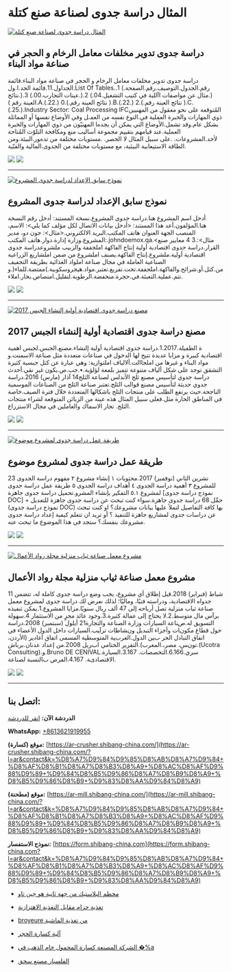 # المثال دراسة جدوى لصناعة صنع كتلة

<a href="https://swt.shibang-china.com/?l=ar&img&k=%D8%A7%D9%84%D9%85%D8%AB%D8%A7%D9%84+%D8%AF%D8%B1%D8%A7%D8%B3%D8%A9+%D8%AC%D8%AF%D9%88%D9%89+%D9%84%D8%B5%D9%86%D8%A7%D8%B9%D8%A9+%D8%B5%D9%86%D8%B9+%D9%83%D8%AA%D9%84%D8%A9" target="_blank">![المثال دراسة جدوى لصناعة صنع كتلة](http://static.shibang-china.com/all-800x300/571.jpg)</a>

## دراسة جدوى تدوير مخلفات معامل الرخام و الحجر في صناعة مواد البناء
دراسة جدوى تدوير مخلفات معامل الرخام و الحجر في صناعة مواد البناء.قائمة الجداول.11.قائمة الجد.ا.ول.List Of Tables.رقم.الجدول.التوصيف.رقم.الصفحة.) 1.(.مثال عن مواصفات اآللية في كتيب التشغيل.04.) 2.(.عينات التجارب.00.) 3.(.نتائج العينة رقم ).A.(.22.) 0.(.نتائج العينة رقم ).B.(.22.) 2.(.نتائج العينة رقم ).C.(.25.).Industry Sector: Coal Processing IFCاﻟﻤُﺘﻮﻗﻌﺔ ﻋﻠﻰ ﻧﺤﻮ ﻣﻌﻘﻮل ﻣﻦ اﻟﻤﻬﻨﻴﻴﻦ ذوي اﻟﻤﻬﺎرات واﻟﺨﺒﺮة اﻟﻌﻤﻠﻴﺔ ﻓﻲ.اﻟﻨﻮع ﻧﻔﺴﻪ ﻣﻦ اﻟﻌﻤ.ﻞ وﻓﻲ اﻷوﺿﺎع ﻧﻔﺴﻬﺎ أو اﻟﻤﻤﺎﺛﻠﺔ ﺑﺸﻜﻞ ﻋﺎم.وﻗﺪ ﺗﺸﻤﻞ.اﻷوﺿﺎع اﻟﺘﻲ ﻳﻤﻜﻦ أن ﻳﺠﺪهﺎ اﻟﻤﻬﻨﻴّﻮن ﻣﻦ ذوي اﻟﻤﻬﺎرات واﻟﺨﺒﺮة اﻟﻌﻤﻠﻴﺔ.ﻋﻨﺪ ﻗﻴﺎﻣﻬﻢ ﺑﺘﻘﻴﻴﻢ ﻣﺠﻤﻮﻋﺔ أﺳﺎﻟﻴﺐ ﻣﻨﻊ وﻣﻜﺎﻓﺤﺔ اﻟﺘﻠﻮّث اﻟﻤُﺘﺎﺣﺔ ﻷﺣﺪ.اﻟﻤﺸﺮوﻋﺎت. .ﻋﻠﻰ ﺳﺒﻴﻞ اﻟﻤﺜﺎل ﻻ اﻟﺤﺼﺮ. .ﻣﺴﺘﻮﻳﺎت ﻣﺨﺘﻠﻔﺔ ﻣﻦ ﺗﺪهﻮر.اﻟﺒﻴﺌﺔ.وﻣﻦ اﻟﻄﺎﻗﺔ اﻻﺳﺘﻴﻌﺎﺑﻴﺔ اﻟﺒﻴﺌﻴﺔ، ﻣﻊ ﻣﺴﺘﻮﻳﺎت ﻣﺨﺘﻠﻔﺔ ﻣﻦ اﻟﺠﺪوى.اﻟﻤﺎﻟﻴﺔ واﻟﻔﻨّﻴﺔ.


<a href="https://whatsapp.shibangsoft.com/WhatsApp.php" target="_blank" title="WhatsApp">![](http://static.shibang-china.com/icon/whatsapp.png)</a> <a href="https://swt.shibang-china.com/?l=ar&icon&k=%D8%A7%D9%84%D9%85%D8%AB%D8%A7%D9%84+%D8%AF%D8%B1%D8%A7%D8%B3%D8%A9+%D8%AC%D8%AF%D9%88%D9%89+%D9%84%D8%B5%D9%86%D8%A7%D8%B9%D8%A9+%D8%B5%D9%86%D8%B9+%D9%83%D8%AA%D9%84%D8%A9" target="_blank">![](http://static.shibang-china.com/icon/chat-ar.png)</a>

---

<a href="https://swt.shibang-china.com/?l=ar&img&k=%D8%A7%D9%84%D9%85%D8%AB%D8%A7%D9%84+%D8%AF%D8%B1%D8%A7%D8%B3%D8%A9+%D8%AC%D8%AF%D9%88%D9%89+%D9%84%D8%B5%D9%86%D8%A7%D8%B9%D8%A9+%D8%B5%D9%86%D8%B9+%D9%83%D8%AA%D9%84%D8%A9" target="_blank">![نموذج سابق الإعداد لدراسة جدوى المشروع](http://static.shibang-china.com/all-800x300/1528.jpg)</a>

## نموذج سابق الإعداد لدراسة جدوى المشروع
أدخل اسم المشروع هنا.دراسة جدوى المشروع.نسخة المستند: أدخل رقم النسخة هنا.المؤلفون.أعد هذا المستند: &lt;أدخل بيانات الاتصال لكل مؤلف كما يلي&gt;: الاسم، المنصب الجهة العنوان هاتف المكتب.البريد الالكتروني.&lt;مثال&gt;: جون دو، مدير المشروع.وزارة إدارة.دوار.هاتف المكتب:.johndoemox.qa.&lt;مثال&gt;:.3 4 معايير صنع القرار.دراسة جدوى اقتصادية أولية إنتاج الفاكهة املجففة والزبيب ملشروعدراسة جدوى اقتصادية أولية.ملشروع.إنتاج الفاكهة.يصنف املشروع من ضمن املشاريع الزراعية الصناعية العاملة في مجال صناعة املواد الغذائية بطريقة التجفيف من.كتل.أو.شرائح.والفاكهة.املجففة.تحت.تفريغ.تعتبر.مواد.هيجروسكوبية.)ممتصة.للماء(.وتتم.عملية.التعبئة.في.حجرة.منخفضة.الرطوبة.لتقليل.امتصاص.بخار.املاء.


<a href="https://whatsapp.shibangsoft.com/WhatsApp.php" target="_blank" title="WhatsApp">![](http://static.shibang-china.com/icon/whatsapp.png)</a> <a href="https://swt.shibang-china.com/?l=ar&icon&k=%D8%A7%D9%84%D9%85%D8%AB%D8%A7%D9%84+%D8%AF%D8%B1%D8%A7%D8%B3%D8%A9+%D8%AC%D8%AF%D9%88%D9%89+%D9%84%D8%B5%D9%86%D8%A7%D8%B9%D8%A9+%D8%B5%D9%86%D8%B9+%D9%83%D8%AA%D9%84%D8%A9" target="_blank">![](http://static.shibang-china.com/icon/chat-ar.png)</a>

---

<a href="https://swt.shibang-china.com/?l=ar&img&k=%D8%A7%D9%84%D9%85%D8%AB%D8%A7%D9%84+%D8%AF%D8%B1%D8%A7%D8%B3%D8%A9+%D8%AC%D8%AF%D9%88%D9%89+%D9%84%D8%B5%D9%86%D8%A7%D8%B9%D8%A9+%D8%B5%D9%86%D8%B9+%D9%83%D8%AA%D9%84%D8%A9" target="_blank">![مصنع دراسة جدوى اقتصادية أولية إلنشاء الجبس 2017](http://static.shibang-china.com/all-800x300/1330.jpg)</a>

## مصنع دراسة جدوى اقتصادية أولية إلنشاء الجبس 2017
ة الطفيلة.1.2017.دراسة جدوى اقتصادية أولية إلنشاء.مصنع.الجبس.لجبس اهمية اقتصادية كبيرة و مزايا عديدة تتيح لها الدخول في صناعات متعددة مثل صناعة الاسمنت.و مواد البناء و غيرها من املجاالت.ألالياف املتوازية: وهي عبارة عن كتل جبسية كثيرة التشقق توجد على شكل ألياف متنوعة تتميز بلمعة لؤلؤية.•.جب.ص.يكون غير نقي.أحدث دراسة جدوي لتأسيس مصنع ثلج الأندلس لصناعة الثلج14 آذار (مارس) 2016.دراسة جدوي حديثة لتأسيس مصنع قوالب الثلج.تعتبر صناعة الثلج من الصناعات الموسمية الناجحة.حيث يرتفع الطلب على منتجات الثلج باشكالها المتعددة خلال فترة الصيف.خاصة في المناطق الحارة مثل.فعلى سبيل المثال هذه عينة من الزبائن المتوقعة لشراء منتجات الثلج. تجار الاسماك والعاملين في مجال الاستزراع.


<a href="https://whatsapp.shibangsoft.com/WhatsApp.php" target="_blank" title="WhatsApp">![](http://static.shibang-china.com/icon/whatsapp.png)</a> <a href="https://swt.shibang-china.com/?l=ar&icon&k=%D8%A7%D9%84%D9%85%D8%AB%D8%A7%D9%84+%D8%AF%D8%B1%D8%A7%D8%B3%D8%A9+%D8%AC%D8%AF%D9%88%D9%89+%D9%84%D8%B5%D9%86%D8%A7%D8%B9%D8%A9+%D8%B5%D9%86%D8%B9+%D9%83%D8%AA%D9%84%D8%A9" target="_blank">![](http://static.shibang-china.com/icon/chat-ar.png)</a>

---

<a href="https://swt.shibang-china.com/?l=ar&img&k=%D8%A7%D9%84%D9%85%D8%AB%D8%A7%D9%84+%D8%AF%D8%B1%D8%A7%D8%B3%D8%A9+%D8%AC%D8%AF%D9%88%D9%89+%D9%84%D8%B5%D9%86%D8%A7%D8%B9%D8%A9+%D8%B5%D9%86%D8%B9+%D9%83%D8%AA%D9%84%D8%A9" target="_blank">![طريقة عمل دراسة جدوى لمشروع موضوع](http://static.shibang-china.com/all-800x300/853.jpg)</a>

## طريقة عمل دراسة جدوى لمشروع موضوع
23 تشرين الثاني (نوفمبر) 2017.محتويات ١ إنشاء مشروع ٢ مفهوم دراسة الجدوى للمشروع ٣ أهمية دراسة الجدوى ٤ أهداف دراسة الجدوى ٥ طريقة عمل دراسة جدوى لمشروع ٥.١ التفكير بإنشاء المشرو.تحميل دراسة جدوى جاهزة [نموذج دراسة جدوى DOC] + حمِّل 68 دراسة جدوى جاهزة.سواء كنت تبحث عن دراسة جدوى جاهزة للتعديل (نموذج دراسة جدوى DOC) بها كافة التفاصيل لتملأ عليها بيانات مشروعك؟ او كنت تبحث عن دراسات جدوى لمشاريع جاهزة للتنفيذ ؟ أو تريد ان تتعلم كيفية إعداد دراسة جدوى مشروعك بنفسك؟ ستجد في هذا الموضوع ما تبحث عنه.


<a href="https://whatsapp.shibangsoft.com/WhatsApp.php" target="_blank" title="WhatsApp">![](http://static.shibang-china.com/icon/whatsapp.png)</a> <a href="https://swt.shibang-china.com/?l=ar&icon&k=%D8%A7%D9%84%D9%85%D8%AB%D8%A7%D9%84+%D8%AF%D8%B1%D8%A7%D8%B3%D8%A9+%D8%AC%D8%AF%D9%88%D9%89+%D9%84%D8%B5%D9%86%D8%A7%D8%B9%D8%A9+%D8%B5%D9%86%D8%B9+%D9%83%D8%AA%D9%84%D8%A9" target="_blank">![](http://static.shibang-china.com/icon/chat-ar.png)</a>

---

<a href="https://swt.shibang-china.com/?l=ar&img&k=%D8%A7%D9%84%D9%85%D8%AB%D8%A7%D9%84+%D8%AF%D8%B1%D8%A7%D8%B3%D8%A9+%D8%AC%D8%AF%D9%88%D9%89+%D9%84%D8%B5%D9%86%D8%A7%D8%B9%D8%A9+%D8%B5%D9%86%D8%B9+%D9%83%D8%AA%D9%84%D8%A9" target="_blank">![مشروع معمل صناعة ثياب منزلية مجلة رواد الأعمال](http://static.shibang-china.com/all-800x300/190.jpg)</a>

## مشروع معمل صناعة ثياب منزلية مجلة رواد الأعمال
11 شباط (فبراير) 2018.قبل إطلاق أي مشروع، يجب وضع دراسة جدوى كاملة له، تتضمن جدواه الاقتصادية، ودراسته فنيًا، وماليًا؛ لذلك نعرض لك دراسة جدوى لمشروع معمل صناعة ثياب منزلية تصل أرباحه إلى 47 ألف ريال سنويًا.مزايا المشروع.1.يمكن تنفيذه برأس مال متوسط.2.لا يحتاج إلى عمالة كثيرة.3.وجود عائد مجزٍ من الاستثمار 4.سهولة التسويق له.ﺹﻨﺎﻋﺔ اﻟﺴﻴﺎرات وزارة الصناعة والتجارة21 أيلول (سبتمبر) 2008.دراﺳﺔ ﺣﻮل ﻗﻄﺎع ﻣﻜﻮﻥﺎت وأﺟﺰاء اﻟﺘﺒﺪﻳﻞ وﻥﺸﺎﻃﺎت ﺗﺮآﻴﺐ.اﻟﺴﻴﺎرات داﺧﻞ اﻟﺪول اﻷﻋﻀﺎء ﻓﻲ اﺗﻔﺎق اﻟﺘﺒﺎدل اﻟﺤﺮ ﺏﻴﻦ اﻟﺪول.اﻟﻌﺮﺏﻴﺔ اﻟﻤﺘﻮﺳﻄﻴﺔ اﻟﻤﺴﻤﻰ اﺗﻔﺎق أﻏﺎدﻳﺮ (اﻷردن، ﺗﻮﻥﺲ، ﻣﺼﺮ،.اﻟﻤﻐﺮب).اﻟﺘﻘﺮﻳﺮ اﻟﺨﺘﺎﻣﻲ اﺏﺮﻳﻞ 2008.ﻣﻦ إﻋﺪاد ﻋﺪﻧﺎن.ﺑﺮﺑﺎش.(Ucotra Consulting).و.Bruno DE CENIVAL.ﺳﺮي.6.166.اﻟﺘﺨﺼﺼﺎت. 3.167.اﻟﺴﻴﺎرة اﻻﻗﺘﺼﺎدیﺔ. 4.167.اﻟﻔﺮص ﺏﺎﻟﻨﺴﺒﺔ ﻟﺼﻨﺎﻋﺔ.


<a href="https://whatsapp.shibangsoft.com/WhatsApp.php" target="_blank" title="WhatsApp">![](http://static.shibang-china.com/icon/whatsapp.png)</a> <a href="https://swt.shibang-china.com/?l=ar&icon&k=%D8%A7%D9%84%D9%85%D8%AB%D8%A7%D9%84+%D8%AF%D8%B1%D8%A7%D8%B3%D8%A9+%D8%AC%D8%AF%D9%88%D9%89+%D9%84%D8%B5%D9%86%D8%A7%D8%B9%D8%A9+%D8%B5%D9%86%D8%B9+%D9%83%D8%AA%D9%84%D8%A9" target="_blank">![](http://static.shibang-china.com/icon/chat-ar.png)</a>

---
## اتصل بنا:

**الدردشة الآن:** [انقر للدردشة](https://swt.shibang-china.com?l=ar&contact&k=%D8%A7%D9%84%D9%85%D8%AB%D8%A7%D9%84+%D8%AF%D8%B1%D8%A7%D8%B3%D8%A9+%D8%AC%D8%AF%D9%88%D9%89+%D9%84%D8%B5%D9%86%D8%A7%D8%B9%D8%A9+%D8%B5%D9%86%D8%B9+%D9%83%D8%AA%D9%84%D8%A9)

**WhatsApp:**  [+8613621919955](https://whatsapp.shibangsoft.com/WhatsApp.php)

**موقع (كسارة):** [https://ar-crusher.shibang-china.com/](https://ar-crusher.shibang-china.com/?l=ar&contact&k=%D8%A7%D9%84%D9%85%D8%AB%D8%A7%D9%84+%D8%AF%D8%B1%D8%A7%D8%B3%D8%A9+%D8%AC%D8%AF%D9%88%D9%89+%D9%84%D8%B5%D9%86%D8%A7%D8%B9%D8%A9+%D8%B5%D9%86%D8%B9+%D9%83%D8%AA%D9%84%D8%A9)

**موقع (مطحنة):** [https://ar-mill.shibang-china.com/](https://ar-mill.shibang-china.com/?l=ar&contact&k=%D8%A7%D9%84%D9%85%D8%AB%D8%A7%D9%84+%D8%AF%D8%B1%D8%A7%D8%B3%D8%A9+%D8%AC%D8%AF%D9%88%D9%89+%D9%84%D8%B5%D9%86%D8%A7%D8%B9%D8%A9+%D8%B5%D9%86%D8%B9+%D9%83%D8%AA%D9%84%D8%A9)

**نموذج الاستفسار:** [https://form.shibang-china.com](https://form.shibang-china.com?l=ar&contact&k=%D8%A7%D9%84%D9%85%D8%AB%D8%A7%D9%84+%D8%AF%D8%B1%D8%A7%D8%B3%D8%A9+%D8%AC%D8%AF%D9%88%D9%89+%D9%84%D8%B5%D9%86%D8%A7%D8%B9%D8%A9+%D8%B5%D9%86%D8%B9+%D9%83%D8%AA%D9%84%D8%A9)

* [محطم البلاستيك من جهة ثانية هو جين تاو](../28/%D9%85%D8%AD%D8%B7%D9%85%20%D8%A7%D9%84%D8%A8%D9%84%D8%A7%D8%B3%D8%AA%D9%8A%D9%83%20%D9%85%D9%86%20%D8%AC%D9%87%D8%A9%20%D8%AB%D8%A7%D9%86%D9%8A%D8%A9%20%D9%87%D9%88%20%D8%AC%D9%8A%D9%86%20%D8%AA%D8%A7%D9%88.md)

* [تغذية حزام مقابل التغذية الاهتزازية](../30/%D8%AA%D8%BA%D8%B0%D9%8A%D8%A9%20%D8%AD%D8%B2%D8%A7%D9%85%20%D9%85%D9%82%D8%A7%D8%A8%D9%84%20%D8%A7%D9%84%D8%AA%D8%BA%D8%B0%D9%8A%D8%A9%20%D8%A7%D9%84%D8%A7%D9%87%D8%AA%D8%B2%D8%A7%D8%B2%D9%8A%D8%A9.md)

* [broyeure من تغذية الماشية](../26/broyeure%20%D9%85%D9%86%20%D8%AA%D8%BA%D8%B0%D9%8A%D8%A9%20%D8%A7%D9%84%D9%85%D8%A7%D8%B4%D9%8A%D8%A9.md)

* [آلية كسارة الحجر](../29/%D8%A2%D9%84%D9%8A%D8%A9%20%D9%83%D8%B3%D8%A7%D8%B1%D8%A9%20%D8%A7%D9%84%D8%AD%D8%AC%D8%B1.md)

* [الشركة المصنعة كسارة المحمول خام الذهب في �%a](../28/%D8%A7%D9%84%D8%B4%D8%B1%D9%83%D8%A9%20%D8%A7%D9%84%D9%85%D8%B5%D9%86%D8%B9%D8%A9%20%D9%83%D8%B3%D8%A7%D8%B1%D8%A9%20%D8%A7%D9%84%D9%85%D8%AD%D9%85%D9%88%D9%84%20%D8%AE%D8%A7%D9%85%20%D8%A7%D9%84%D8%B0%D9%87%D8%A8%20%D9%81%D9%8A%20%EF%BF%BD%25a.md)

* [الفلسبار مصنع سحق](../29/%D8%A7%D9%84%D9%81%D9%84%D8%B3%D8%A8%D8%A7%D8%B1%20%D9%85%D8%B5%D9%86%D8%B9%20%D8%B3%D8%AD%D9%82.md)